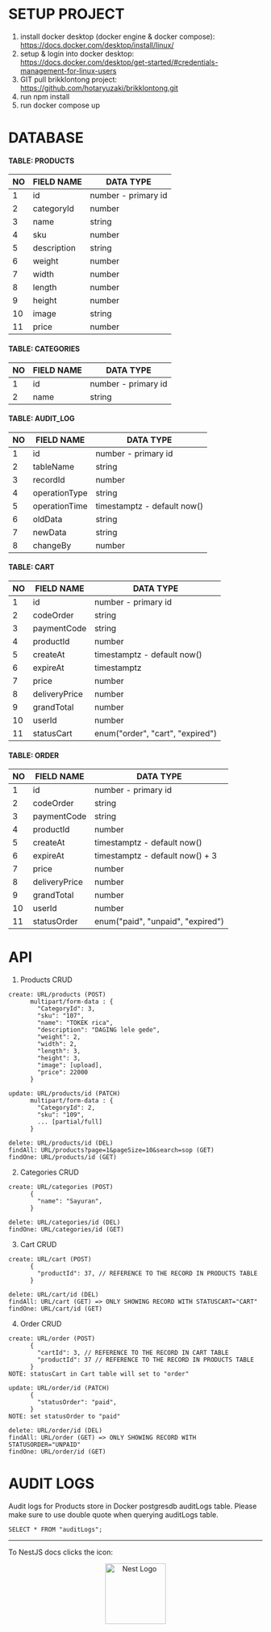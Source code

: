 # SETUP PROJECT

1. install docker desktop (docker engine & docker compose):
https://docs.docker.com/desktop/install/linux/
0. setup & login into docker desktop:
https://docs.docker.com/desktop/get-started/#credentials-management-for-linux-users
0. GIT pull brikklontong project:
https://github.com/hotaryuzaki/brikklontong.git
0. run npm install
0. run docker compose up

# DATABASE
#### TABLE: PRODUCTS
|  NO  |  FIELD NAME   |  DATA TYPE  |
|---|---|---|
|  1  |  id  |  number - primary id  |
|  2  |  categoryId  |  number  |
|  3  |  name  |  string  |
|  4  |  sku  |  number  |
|  5  |  description  |  string  |
|  6  |  weight  |  number  |
|  7  |  width  |  number  |
|  8  |  length  |  number  |
|  9  |  height  |  number  |
|  10  |  image  |  string  |
|  11  |  price  |  number  |

#### TABLE: CATEGORIES
|  NO  |  FIELD NAME   |  DATA TYPE  |
|---|---|---|
|  1  |  id  |  number - primary id  |
|  2  |  name  |  string  |

#### TABLE: AUDIT_LOG
|  NO  |  FIELD NAME   |  DATA TYPE  |
|---|---|---|
|  1  |  id  |  number - primary id  |
|  2  |  tableName  |  string  |
|  3  |  recordId  |  number  |
|  4  |  operationType  |  string  |
|  5  |  operationTime  |  timestamptz - default now()  |
|  6  |  oldData  |  string  |
|  7  |  newData  |  string  |
|  8  |  changeBy  |  number  |

#### TABLE: CART
|  NO  |  FIELD NAME   |  DATA TYPE  |
|---|---|---|
|  1  |  id  |  number - primary id  |
|  2  |  codeOrder  |  string  |
|  3  |  paymentCode  |  string  |
|  4  |  productId  |  number  |
|  5  |  createAt  |  timestamptz - default now()  |
|  6  |  expireAt  |  timestamptz  |
|  7  |  price  |  number  |
|  8  |  deliveryPrice  |  number  |
|  9  |  grandTotal  |  number  |
|  10  |  userId  |  number  |
|  11  |  statusCart  |  enum("order", "cart", "expired")  |

#### TABLE: ORDER
|  NO  |  FIELD NAME   |  DATA TYPE  |
|---|---|---|
|  1  |  id  |  number - primary id  |
|  2  |  codeOrder  |  string  |
|  3  |  paymentCode  |  string  |
|  4  |  productId  |  number  |
|  5  |  createAt  |  timestamptz - default now()  |
|  6  |  expireAt  |  timestamptz - default now() + 3  |
|  7  |  price  |  number  |
|  8  |  deliveryPrice  |  number  |
|  9  |  grandTotal  |  number  |
|  10  |  userId  |  number  |
|  11  |  statusOrder  |  enum("paid", "unpaid", "expired")  |


# API
1. Products CRUD
```
create: URL/products (POST)
      multipart/form-data : {
        "CategoryId": 3,
        "sku": "107",
        "name": "TOKEK rica",
        "description": "DAGING lele gede",
        "weight": 2,
        "width": 2,
        "length": 3,
        "height": 3,
        "image": [upload],
        "price": 22000
      }

update: URL/products/id (PATCH)
      multipart/form-data : {
        "CategoryId": 2,
        "sku": "109",
        ... [partial/full]
      }

delete: URL/products/id (DEL)
findAll: URL/products?page=1&pageSize=10&search=sop (GET)
findOne: URL/products/id (GET)
```
2. Categories CRUD
```
create: URL/categories (POST)
      {
        "name": "Sayuran",
      }

delete: URL/categories/id (DEL)
findOne: URL/categories/id (GET)
```
3. Cart CRUD
```
create: URL/cart (POST)
      {
        "productId": 37, // REFERENCE TO THE RECORD IN PRODUCTS TABLE
      }

delete: URL/cart/id (DEL)
findAll: URL/cart (GET) => ONLY SHOWING RECORD WITH STATUSCART="CART"
findOne: URL/cart/id (GET)
```
4. Order CRUD
```
create: URL/order (POST)
      {
        "cartId": 3, // REFERENCE TO THE RECORD IN CART TABLE
        "productId": 37 // REFERENCE TO THE RECORD IN PRODUCTS TABLE
      }
NOTE: statusCart in Cart table will set to "order"
      
update: URL/order/id (PATCH)
      {
        "statusOrder": "paid",
      }
NOTE: set statusOrder to "paid"

delete: URL/order/id (DEL)
findAll: URL/order (GET) => ONLY SHOWING RECORD WITH STATUSORDER="UNPAID"
findOne: URL/order/id (GET)
```

# AUDIT LOGS
Audit logs for Products store in Docker postgresdb auditLogs table. Please make sure to use double quote when querying auditLogs table.
```
SELECT * FROM "auditLogs";
```

---
To NestJS docs clicks the icon:
<p align="center">
  <a href="http://nestjs.com/" target="blank"><img src="https://nestjs.com/img/logo-small.svg" width="120" alt="Nest Logo" /></a>
</p>